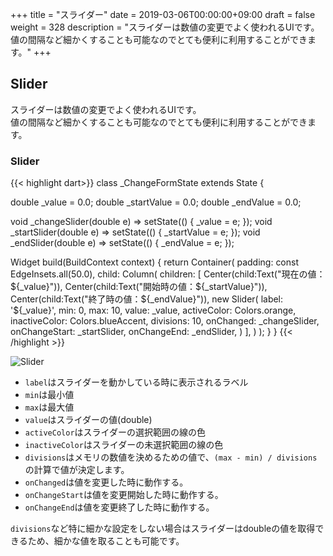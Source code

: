 +++
title = "スライダー"
date = 2019-03-06T00:00:00+09:00
draft = false
weight = 328
description = "スライダーは数値の変更でよく使われるUIです。値の間隔など細かくすることも可能なのでとても便利に利用することができます。"
+++

## Slider

スライダーは数値の変更でよく使われるUIです。  
値の間隔など細かくすることも可能なのでとても便利に利用することができます。

### Slider

{{< highlight dart>}}
class _ChangeFormState extends State<ChangeForm> {

  double _value = 0.0;
  double _startValue = 0.0;
  double _endValue = 0.0;

  void _changeSlider(double e) => setState(() { _value = e; });
  void _startSlider(double e) => setState(() { _startValue = e; });
  void _endSlider(double e) => setState(() { _endValue = e; });

  Widget build(BuildContext context) {
    return Container(
      padding: const EdgeInsets.all(50.0),
      child: Column(
        children: <Widget>[
          Center(child:Text("現在の値：${_value}")),
          Center(child:Text("開始時の値：${_startValue}")),
          Center(child:Text("終了時の値：${_endValue}")),
          new Slider(
            label: '${_value}',
            min: 0,
            max: 10,
            value: _value,
            activeColor: Colors.orange,
            inactiveColor: Colors.blueAccent,
            divisions: 10,
            onChanged: _changeSlider,
            onChangeStart: _startSlider,
            onChangeEnd: _endSlider,
          )
        ],
      )
    );
  }
}
{{< /highlight >}}

<img src="/images/basic/interactive/02/slider_01.gif" style="min-width:300px;max-width:600px;" alt="Slider"/>

- ``label``はスライダーを動かしている時に表示されるラベル
- ``min``は最小値
- ``max``は最大値
- ``value``はスライダーの値(double)
- ``activeColor``はスライダーの選択範囲の線の色
- ``inactiveColor``はスライダーの未選択範囲の線の色
- ``divisions``はメモリの数値を決めるための値で、``(max - min) / divisions``の計算で値が決定します。
- ``onChanged``は値を変更した時に動作する。
- ``onChangeStart``は値を変更開始した時に動作する。
- ``onChangeEnd``は値を変更終了した時に動作する。

``divisions``など特に細かな設定をしない場合はスライダーはdoubleの値を取得できるため、細かな値を取ることも可能です。
